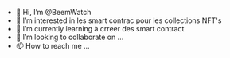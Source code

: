- 👋 Hi, I’m @BeemWatch
- 👀 I’m interested in  les smart contrac pour les collections NFT's
- 🌱 I’m currently learning  à crreer des smart contract 
- 💞️ I’m looking to collaborate on ...
- 📫 How to reach me ...

<!---
BeemWatch/BeemWatch is a ✨ special ✨ repository because its `README.md` (this file) appears on your GitHub profile.
You can click the Preview link to take a look at your changes.
--->
